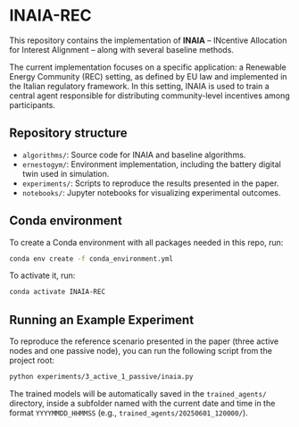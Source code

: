 # INAIA-REC

This repository contains the implementation of **INAIA** – INcentive Allocation for Interest Alignment – along with several baseline methods.

The current implementation focuses on a specific application: a Renewable Energy Community (REC) setting, as defined by EU law and implemented in the Italian regulatory framework. In this setting, INAIA is used to train a central agent responsible for distributing community-level incentives among participants.

## Repository structure

- ``algorithms/``: Source code for INAIA and baseline algorithms.
- ``ernestogym/``: Environment implementation, including the battery digital twin used in simulation.
- ``experiments/``:  Scripts to reproduce the results presented in the paper.
- ``notebooks/``: Jupyter notebooks for visualizing experimental outcomes.

## Conda environment

To create a Conda environment with all packages needed in this repo, run:

```bash
conda env create -f conda_environment.yml
```

To activate it, run:

```bash
conda activate INAIA-REC
```

## Running an Example Experiment

To reproduce the reference scenario presented in the paper (three active nodes and one passive node), you can run the following script from the project root:

```bash
python experiments/3_active_1_passive/inaia.py
```

The trained models will be automatically saved in the ``trained_agents/`` directory, inside a subfolder named with the current date and time in the format ``YYYYMMDD_HHMMSS`` (e.g., ``trained_agents/20250601_120000/``).
